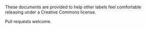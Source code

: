 These documents are provided to help other labels feel comfortable releasing under a Creative Commons license.

Pull requests welcome.
